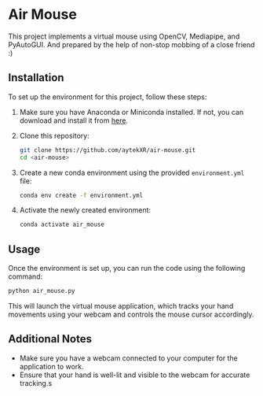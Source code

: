 
# Air Mouse

This project implements a virtual mouse using OpenCV, Mediapipe, and PyAutoGUI. And prepared by the help of non-stop mobbing of a close friend :)

## Installation

To set up the environment for this project, follow these steps:

1. Make sure you have Anaconda or Miniconda installed. If not, you can download and install it from [here](https://docs.conda.io/en/latest/miniconda.html).

2. Clone this repository:

   ```bash
   git clone https://github.com/aytekXR/air-mouse.git
   cd <air-mouse>
   ```

3. Create a new conda environment using the provided `environment.yml` file:

   ```bash
   conda env create -f environment.yml
   ```

4. Activate the newly created environment:

   ```bash
   conda activate air_mouse
   ```

## Usage

Once the environment is set up, you can run the code using the following command:

```bash
python air_mouse.py
```

This will launch the virtual mouse application, which tracks your hand movements using your webcam and controls the mouse cursor accordingly.

## Additional Notes

- Make sure you have a webcam connected to your computer for the application to work.
- Ensure that your hand is well-lit and visible to the webcam for accurate tracking.s